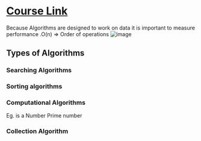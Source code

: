 # [Course Link](https://www.linkedin.com/learning-login/share?forceAccount=false&redirect=https%3A%2F%2Fwww.linkedin.com%2Flearning%2Fprogramming-foundations-algorithms%3Ftrk%3Dshare_ent_url%26shareId%3DZ1iqFCgMQAuqV0FE5RVXZg%253D%253D)

Because Algorithms are designed to work on data it is important to measure performance .O(n) => Order of operations
![image](https://user-images.githubusercontent.com/72144717/206092051-53ef67ba-03a1-4933-acd8-b90ec5f133ca.png)

## Types of Algorithms

### Searching Algorithms
### Sorting algorithms
### Computational Algorithms
Eg. is a Number Prime number
### Collection Algorithm
